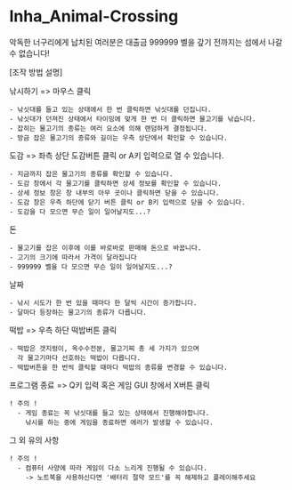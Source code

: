 # Inha_Animal-Crossing

악독한 너구리에게 납치된 여러분은 대출금
999999 벨을 갚기 전까지는 섬에서 나갈 수 없습니다!


[조작 방법 설명]

낚시하기 => 마우스 클릭

	- 낚싯대를 들고 있는 상태에서 한 번 클릭하면 낚싯대를 던집니다.
	- 낚싯대가 던져진 상태에서 타이밍에 맞게 한 번 더 클릭하면 물고기를 낚습니다.
	- 잡히는 물고기의 종류는 여러 요소에 의해 랜덤하게 결정됩니다.
	- 방금 잡은 물고기의 종류와 길이는 우측 상단에서 확인할 수 있습니다.

도감 => 좌측 상단 도감버튼 클릭 or A키 입력으로 열 수 있습니다.

	- 지금까지 잡은 물고기의 종류를 확인할 수 있습니다.
	- 도감 창에서 각 물고기를 클릭하면 상세 정보를 확인할 수 있습니다.
	- 상세 정보 창은 창 내부의 아무 곳이나 클릭하면 닫을 수 있습니다.
	- 도감 창은 우측 하단에 닫기 버튼 클릭 or B키 입력으로 닫을 수 있습니다.
	- 도감을 다 모으면 무슨 일이 일어날지도...?

돈

	- 물고기를 잡은 이후에 이를 바로바로 판매해 돈으로 바꿉니다.
	- 고기의 크기에 따라서 가격이 달라집니다
	- 999999 벨을 다 모으면 무슨 일이 일어날지도...?

날짜

	- 낚시 시도가 한 번 있을 때마다 한 달씩 시간이 증가합니다.
	- 달마다 등장하는 물고기의 종류가 다릅니다.

떡밥 => 우측 하단 떡밥버튼 클릭

	- 떡밥은 갯지렁이, 옥수수전분, 물고기찌 총 세 가지가 있으며
	  각 물고기마다 선호하는 떡밥이 다릅니다.
	- 떡밥버튼을 한 번씩 클릭할 때마다 떡밥의 종류를 변경할 수 있습니다.

프로그램 종료 => Q키 입력 혹은 게임 GUI 창에서 X버튼 클릭

	! 주의 !
	  - 게임 종료는 꼭 낚싯대를 들고 있는 상태에서 진행해야합니다.
	    낚시를 하는 중에 게임을 종료하면 에러가 발생할 수 있습니다.

그 외 유의 사항

	! 주의 !
	  - 컴퓨터 사양에 따라 게임이 다소 느리게 진행될 수 있습니다.
	    -> 노트북을 사용하신다면 '배터리 절약 모드'를 꼭 해제하고 플레이해주세요
